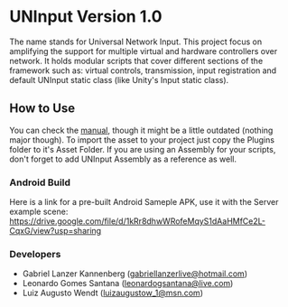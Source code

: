# UNInput Version 1.0

The name stands for Universal Network Input. This project focus on amplifying the support for multiple virtual and hardware controllers over network. It holds modular scripts that cover different sections of the framework such as: virtual controls, transmission, input registration and default UNInput static class (like Unity's Input static class).

## How to Use

You can check the [manual](https://github.com/TwinRavens/UNInput/blob/main/Assets/UNInput/UNInput%20Manual.pdf), though it might be a little outdated (nothing major though).
To import the asset to your project just copy the Plugins folder to it's Asset Folder. If you are using an Assembly for your scripts, don't forget to add UNInput Assembly as a reference as well.

### Android Build

Here is a link for a pre-built Android Sameple APK, use it with the Server example scene:
https://drive.google.com/file/d/1kRr8dhwWRofeMqyS1dAaHMfCe2L-CqxG/view?usp=sharing

### Developers

* Gabriel Lanzer Kannenberg (gabriellanzerlive@hotmail.com)
* Leonardo Gomes Santana (leonardogsantana@live.com)
* Luiz Augusto Wendt (luizaugustow_1@msn.com)
